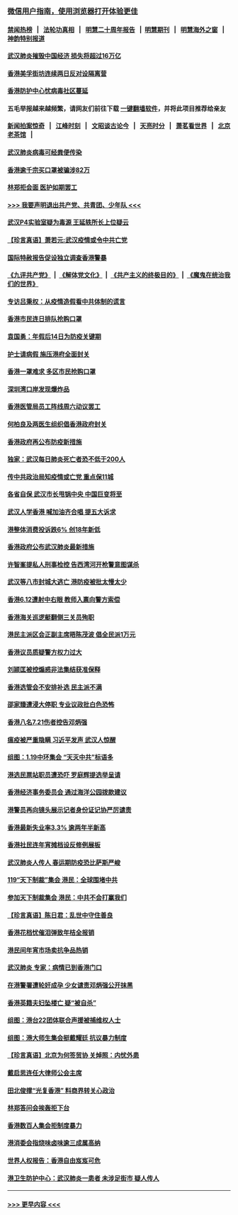 ### [微信用户指南，使用浏览器打开体验更佳](https://github.com/gfw-breaker/banned-news1/blob/master/indexes/wechat-guide.md?t=0)
#### [禁闻热榜](热点新闻.md?t=0)  &nbsp;&nbsp;|&nbsp;&nbsp; [法轮功真相](https://github.com/gfw-breaker/truth/blob/master/README.md?t=0) &nbsp;&nbsp;|&nbsp;&nbsp; [明慧二十周年报告](https://github.com/gfw-breaker/mh-reports/blob/master/README.md?t=0) &nbsp;&nbsp;|&nbsp;&nbsp;[明慧期刊](https://github.com/gfw-breaker/mh-qikan) &nbsp;&nbsp;|&nbsp;&nbsp; [明慧海外之窗](https://github.com/gfw-breaker/mh-news/blob/master/README.md?t=0) &nbsp;&nbsp;|&nbsp;&nbsp; [神韵特别报道](https://github.com/gfw-breaker/mh-news/blob/master/shenyun.md?t=0)
#### [武汉肺炎摧毁中国经济 损失将超过16万亿](../pages/nsc415/n11839723.md?t=02031533) 
#### [香港美孚街坊连续两日反对设隔离营](../pages/nsc415/n11839962.md?t=02031533) 
#### [香港防护中心忧病毒社区蔓延](../pages/nsc415/n11839933.md?t=02031533) 
#### 五毛举报越来越频繁，请网友们前往下载 [一键翻墙软件](https://github.com/gfw-breaker/ssr-accounts)，并将此项目推荐给亲友
#### [新闻拍案惊奇](https://github.com/gfw-breaker/banned-news1/blob/master/pages/link4.md) &nbsp;&nbsp;|&nbsp;&nbsp; [江峰时刻](https://github.com/gfw-breaker/banned-news1/blob/master/pages/link4.md) &nbsp;&nbsp;|&nbsp;&nbsp; [文昭谈古论今](https://github.com/gfw-breaker/banned-news1/blob/master/pages/link4.md) &nbsp;&nbsp;|&nbsp;&nbsp; [天亮时分](https://github.com/gfw-breaker/banned-news1/blob/master/pages/link4.md) &nbsp;&nbsp;|&nbsp;&nbsp; [萧茗看世界](https://github.com/gfw-breaker/banned-news1/blob/master/pages/link4.md) &nbsp;&nbsp;|&nbsp;&nbsp; [北京老茶馆](https://github.com/gfw-breaker/banned-news1/blob/master/pages/link4.md) &nbsp;&nbsp;|&nbsp;&nbsp; 
#### [武汉肺炎病毒可经粪便传染](../pages/nsc415/n11839939.md?t=02031533) 
#### [香港逾千宗买口罩被骗涉82万](../pages/nsc415/n11839914.md?t=02031533) 
#### [林郑拒会面 医护如期罢工](../pages/nsc415/n11839892.md?t=02031533) 
#### [>>> 我要声明退出共产党、共青团、少年队 <<<](https://github.com/begood0513/goodnews/blob/master/quit/letter.md) 
#### [武汉P4实验室疑为毒源 王延轶所长上位疑云](../pages/nsc415/n11835543.md?t=02031533) 
#### [【珍言真语】萧若元:武汉疫情或令中共亡党](../pages/nsc415/n11829394.md?t=02031533) 
#### [国际特赦报告促设独立调查香港警暴](../pages/nsc415/n11833845.md?t=02031533) 
#### [《九评共产党》](https://github.com/begood0513/9ping.md/blob/master/README.md) &nbsp;|&nbsp; [《解体党文化》](../../../../jtdwh.md/blob/master/README.md)  &nbsp;|&nbsp; [《共产主义的终极目的》](../../../../gczydzjmd.md/blob/master/README.md) &nbsp;|&nbsp; [《魔鬼在统治我们的世界》](../../../../mgztzwmdsj.md/blob/master/README.md) 
#### [专访吕秉权：从疫情造假看中共体制的谎言](../pages/nsc415/n11833813.md?t=02031533) 
#### [香港市民连日排队抢购口罩](../pages/nsc415/n11833794.md?t=02031533) 
#### [袁国勇：年假后14日为防疫关键期](../pages/nsc415/n11831088.md?t=02031533) 
#### [护士请病假 施压港府全面封关](../pages/nsc415/n11831030.md?t=02031533) 
#### [香港一罩难求 多区市民抢购口罩](../pages/nsc415/n11831002.md?t=02031533) 
#### [深圳湾口岸发现爆炸品](../pages/nsc415/n11828802.md?t=02031533) 
#### [香港医管局员工阵线周六动议罢工](../pages/nsc415/n11828762.md?t=02031533) 
#### [何柏良及两医生组织倡香港政府封关](../pages/nsc415/n11828749.md?t=02031533) 
#### [香港政府再公布防疫新措施](../pages/nsc415/n11828716.md?t=02031533) 
#### [独家：武汉每日肺炎死亡者恐不低于200人](../pages/nsc415/n11828240.md?t=02031533) 
#### [传中共政治局知疫情或亡党 重点保11城](../pages/nsc415/n11828145.md?t=02031533) 
#### [各省自保 武汉市长甩锅中央 中国巨变将至](../pages/nsc415/n11828021.md?t=02031533) 
#### [武汉人学香港 喊加油齐合唱 提五大诉求](../pages/nsc415/n11827046.md?t=02031533) 
#### [港整体消费投诉跌6% 创18年新低](../pages/nsc415/n11817280.md?t=02031533) 
#### [香港政府公布武汉肺炎最新措施](../pages/nsc415/n11817152.md?t=02031533) 
#### [许智峯提私人刑事检控 告西湾河开枪警意图谋杀](../pages/nsc415/n11817132.md?t=02031533) 
#### [武汉等八市封城大逃亡 港防疫被批太慢太少](../pages/nsc415/n11817058.md?t=02031533) 
#### [香港6.12遭射中右眼 教师入禀向警方索偿](../pages/nsc415/n11814678.md?t=02031533) 
#### [香港海关巡逻艇翻侧三关员殉职](../pages/nsc415/n11814604.md?t=02031533) 
#### [港民主派区会正副主席晤陈茂波 倡全民派1万元](../pages/nsc415/n11814582.md?t=02031533) 
#### [香港议员质疑警方权力过大](../pages/nsc415/n11814560.md?t=02031533) 
#### [刘颕匡被控煽惑非法集结获准保释](../pages/nsc415/n11811727.md?t=02031533) 
#### [香港选管会不安排补选 民主派不满](../pages/nsc415/n11811691.md?t=02031533) 
#### [邵家臻遭浸大停职 专业议政批白色恐怖](../pages/nsc415/n11811670.md?t=02031533) 
#### [香港八名7.21伤者控告邓炳强](../pages/nsc415/n11811623.md?t=02031533) 
#### [瘟疫被严重隐瞒 习近平发声 武汉人惊醒](../pages/nsc415/n11811186.md?t=02031533) 
#### [组图：1.19中环集会 “天灭中共”标语多](../pages/nsc415/n11809514.md?t=02031533) 
#### [港选民票站职员遭恐吓 罗庭辉提选举呈请](../pages/nsc415/n11808914.md?t=02031533) 
#### [香港经济事务委员会 通过海洋公园拨款建议](../pages/nsc415/n11808906.md?t=02031533) 
#### [港警员再向镜头展示记者身份证记协严厉谴责](../pages/nsc415/n11808888.md?t=02031533) 
#### [香港最新失业率3.3% 逾两年半新高](../pages/nsc415/n11808887.md?t=02031533) 
#### [香港社民连年宵摊档设反修例展板](../pages/nsc415/n11808857.md?t=02031533) 
#### [武汉肺炎人传人 春运期防疫恐比萨斯严峻](../pages/nsc415/n11808739.md?t=02031533) 
#### [119“天下制裁”集会 港民：全球围堵中共](../pages/nsc415/n11806318.md?t=02031533) 
#### [参加天下制裁集会 港民：中共不会打赢我们](../pages/nsc415/n11806596.md?t=02031533) 
#### [【珍言真语】陈日君：乱世中守住善良](../pages/nsc415/n11806247.md?t=02031533) 
#### [香港花档忧催泪弹致年桔全报销](../pages/nsc415/n11806130.md?t=02031533) 
#### [港民间年宵市场卖抗争品热销](../pages/nsc415/n11806073.md?t=02031533) 
#### [武汉肺炎 专家：病情已到香港门口](../pages/nsc415/n11806020.md?t=02031533) 
#### [在港警署遭轮奸成孕 少女谴责邓炳强公开抹黑](../pages/nsc415/n11805981.md?t=02031533) 
#### [香港英籍夫妇坠楼亡 疑“被自杀”](../pages/nsc415/n11805937.md?t=02031533) 
#### [组图：港台22团体联合声援被捕维权人士](../pages/nsc415/n11801834.md?t=02031533) 
#### [组图：港大师生集会挺戴耀廷 抗议暴力制度](../pages/nsc415/n11799298.md?t=02031533) 
#### [【珍言真语】北京为何签贸协 关焯照：内忧外患](../pages/nsc415/n11799790.md?t=02031533) 
#### [戴启思连任大律师公会主席](../pages/nsc415/n11799306.md?t=02031533) 
#### [田北俊撑“光复香港” 料商界转关心政治](../pages/nsc415/n11799287.md?t=02031533) 
#### [林郑答问会挨轰拒下台](../pages/nsc415/n11799261.md?t=02031533) 
#### [香港数百人集会拒制度暴力](../pages/nsc415/n11796941.md?t=02031533) 
#### [港消委会指烧味卤味逾三成属高纳](../pages/nsc415/n11796815.md?t=02031533) 
#### [世界人权报告：香港自由岌岌可危](../pages/nsc415/n11796873.md?t=02031533) 
#### [港卫生防护中心：武汉肺炎一患者 未涉足街市 疑人传人](../pages/nsc415/n11796789.md?t=02031533) 

----
#### [ >>> 更早内容 <<< ](../indexes/nsc415-earlier.md)
